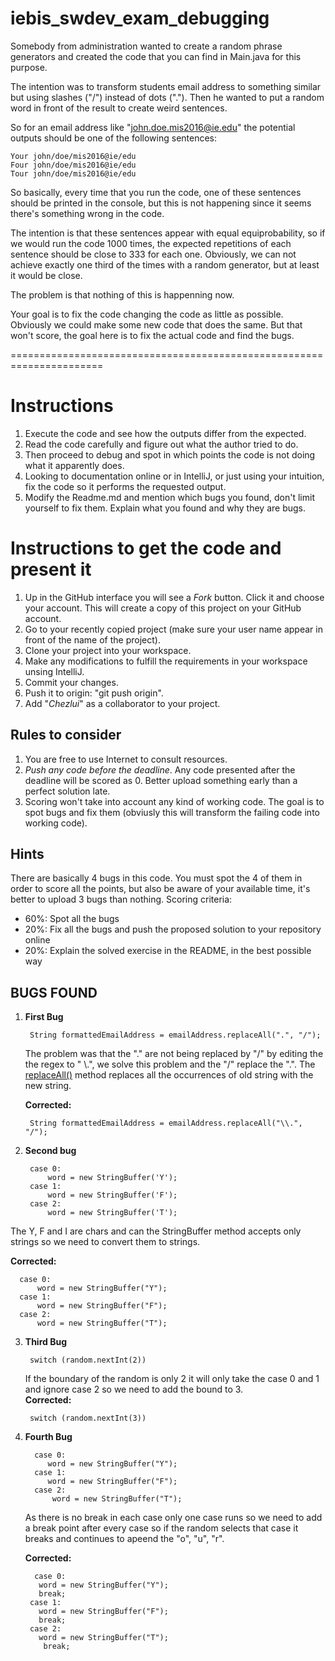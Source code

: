 # iebis_swdev_exam_debugging
Somebody from administration wanted to create a random phrase generators and created the code that you can find in Main.java for this purpose.

The intention was to transform students email address to something similar but using slashes ("/") instead of dots ("."). Then he wanted to put a random word in front of the result to create weird sentences.

So for an email address like "john.doe.mis2016@ie.edu" the potential outputs should be one of the following sentences:

```
Your john/doe/mis2016@ie/edu
Four john/doe/mis2016@ie/edu
Tour john/doe/mis2016@ie/edu
```

So basically, every time that you run the code, one of these sentences should be printed in the console, but this is not happening since it seems there's something wrong in the code.

The intention is that these sentences appear with equal equiprobability, so if we would run the code 1000 times, the expected repetitions of each sentence should be close to 333 for each one. Obviously, we can not achieve exactly one third of the times with a random generator, but at least it would be close.

The problem is that nothing of this is happenning now.

Your goal is to fix the code changing the code as little as possible. Obviously we could make some new code that does the same. But that won't score, the goal here is to fix the actual code and find the bugs.

======================================================================

# Instructions
1. Execute the code and see how the outputs differ from the expected.
2. Read the code carefully and figure out what the author tried to do.
3. Then proceed to debug and spot in which points the code is not doing what it apparently does.
4. Looking to documentation online or in IntelliJ, or just using your intuition, fix the code so it performs the requested output.
5. Modify the Readme.md and mention which bugs you found, don't limit yourself to fix them. Explain what you found and why they are bugs.

# Instructions to get the code and present it
1. Up in the GitHub interface you will see a *Fork* button. Click it and choose your account. This will create a copy of this project on your GitHub account.
2. Go to your recently copied project (make sure your user name appear in front of the name of the project).
3. Clone your project into your workspace.
4. Make any modifications to fulfill the requirements in your workspace unsing IntelliJ.
5. Commit your changes.
6. Push it to origin: "git push origin".
7. Add "*Chezlui*" as a collaborator to your project.

## Rules to consider
1. You are free to use Internet to consult resources.
2. *Push any code before the deadline*. Any code presented after the deadline will be scored as 0. Better upload something early than a perfect solution late.
3. Scoring won't take into account any kind of working code. The goal is to spot bugs and fix them (obviusly this will transform the failing code into working code).

## Hints
There are basically 4 bugs in this code. You must spot the 4 of them in order to score all the points, but also be aware of your available time, it's better to upload 3 bugs than nothing.
Scoring criteria:
- 60%: Spot all the bugs
- 20%: Fix all the bugs and push the proposed solution to your repository online
- 20%: Explain the solved exercise in the README, in the best possible way

## BUGS FOUND
1. **First Bug**
               
        String formattedEmailAddress = emailAddress.replaceAll(".", "/");  
  
    The problem was that the "." are not being replaced by "/" by editing the the regex to " \\.", we solve this problem and the "/" replace the ".". The [replaceAll()](https://beginnersbook.com/2013/12/java-string-replace-replacefirst-replaceall-method-examples/) method replaces all the occurrences of old string with the new string.    
   
   **Corrected:**
    
        String formattedEmailAddress = emailAddress.replaceAll("\\.", "/"); 
    
2. **Second bug**

        case 0:
            word = new StringBuffer('Y');
        case 1:
            word = new StringBuffer('F');
        case 2:
            word = new StringBuffer('T');
  The Y, F and I are chars and can the StringBuffer method accepts only strings so we need to convert them to strings.  
  
  **Corrected:**

      case 0:
          word = new StringBuffer("Y");
      case 1:
          word = new StringBuffer("F");
      case 2:
          word = new StringBuffer("T");
          
3. **Third Bug**

        switch (random.nextInt(2)) 
        
     If the boundary of the random is only 2 it will only take the case 0 and 1 and ignore case 2 so we need to add the bound to 3.  
      **Corrected:**
      
        switch (random.nextInt(3)) 
        
4. **Fourth Bug**
      
 
         case 0:
            word = new StringBuffer("Y");
         case 1:
            word = new StringBuffer("F"); 
         case 2:
             word = new StringBuffer("T");
             
   As there is no break in each case only one case runs so we need to add a break point after every case so if the random selects that case it breaks and continues to apeend the "o", "u", "r".  
   
   **Corrected:**
   
         case 0:
          word = new StringBuffer("Y");
          break;
        case 1:
          word = new StringBuffer("F");
          break;
        case 2:
          word = new StringBuffer("T");
           break;
